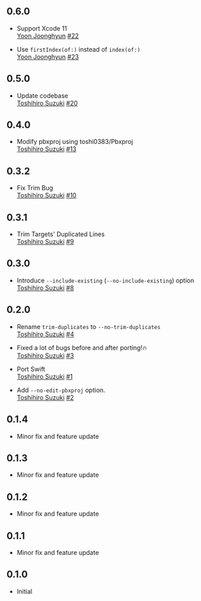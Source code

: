 ## 0.6.0
* Support Xcode 11  
  [Yoon Joonghyun](https://github.com/tokijh)
  [#22](https://github.com/toshi0383/xcconfig-extractor/pull/22)

* Use `firstIndex(of:)` instead of `index(of:)`  
  [Yoon Joonghyun](https://github.com/tokijh)
  [#23](https://github.com/toshi0383/xcconfig-extractor/pull/23)

## 0.5.0
* Update codebase  
  [Toshihiro Suzuki](https://github.com/toshi0383)
  [#20](https://github.com/toshi0383/xcconfig-extractor/pull/20)

## 0.4.0
* Modify pbxproj using toshi0383/Pbxproj  
  [Toshihiro Suzuki](https://github.com/toshi0383)
  [#13](https://github.com/toshi0383/xcconfig-extractor/pull/13)

## 0.3.2
* Fix Trim Bug  
  [Toshihiro Suzuki](https://github.com/toshi0383)
  [#10](https://github.com/toshi0383/xcconfig-extractor/pull/10)

## 0.3.1
* Trim Targets' Duplicated Lines  
  [Toshihiro Suzuki](https://github.com/toshi0383)
  [#9](https://github.com/toshi0383/xcconfig-extractor/pull/9)

## 0.3.0
* Introduce `--include-existing` (`--no-include-existing`) option  
  [Toshihiro Suzuki](https://github.com/toshi0383)
  [#8](https://github.com/toshi0383/xcconfig-extractor/pull/8)

## 0.2.0

* Rename `trim-duplicates` to `--no-trim-duplicates`  
  [Toshihiro Suzuki](https://github.com/toshi0383)
  [#4](https://github.com/toshi0383/xcconfig-extractor/pull/4)

* Fixed a lot of bugs before and after porting!🔥  
  [Toshihiro Suzuki](https://github.com/toshi0383)
  [#3](https://github.com/toshi0383/xcconfig-extractor/pull/3)

* Port Swift  
  [Toshihiro Suzuki](https://github.com/toshi0383)
  [#1](https://github.com/toshi0383/xcconfig-extractor/pull/1)

* Add `--no-edit-pbxproj` option.  
  [Toshihiro Suzuki](https://github.com/toshi0383)
  [#2](https://github.com/toshi0383/xcconfig-extractor/pull/2)

## 0.1.4

* Minor fix and feature update

## 0.1.3

* Minor fix and feature update

## 0.1.2

* Minor fix and feature update

## 0.1.1

* Minor fix and feature update

## 0.1.0

* Initial


